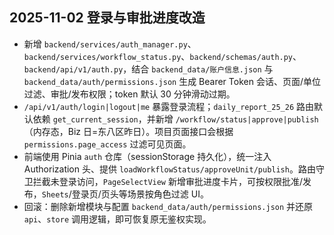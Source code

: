 ## 2025-11-02 登录与审批进度改造
- 新增 `backend/services/auth_manager.py`、`backend/services/workflow_status.py`、`backend/schemas/auth.py`、`backend/api/v1/auth.py`，结合 `backend_data/账户信息.json` 与 `backend_data/auth/permissions.json` 生成 Bearer Token 会话、页面/单位过滤、审批/发布权限；token 默认 30 分钟滑动过期。
- `/api/v1/auth/login|logout|me` 暴露登录流程；`daily_report_25_26` 路由默认依赖 `get_current_session`，并新增 `/workflow/status|approve|publish`（内存态，Biz 日=东八区昨日）。项目页面接口会根据 `permissions.page_access` 过滤可见页面。
- 前端使用 Pinia `auth` 仓库（sessionStorage 持久化），统一注入 Authorization 头、提供 `loadWorkflowStatus/approveUnit/publish`。路由守卫拦截未登录访问，`PageSelectView` 新增审批进度卡片，可按权限批准/发布，`Sheets`/登录页/页头等场景按角色过滤 UI。
- 回滚：删除新增模块与配置 `backend_data/auth/permissions.json` 并还原 `api`、`store` 调用逻辑，即可恢复原无鉴权实现。